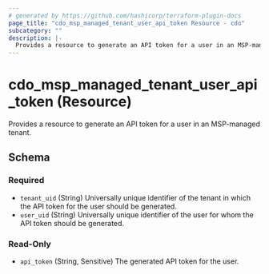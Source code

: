 ```yaml
---
# generated by https://github.com/hashicorp/terraform-plugin-docs
page_title: "cdo_msp_managed_tenant_user_api_token Resource - cdo"
subcategory: ""
description: |-
  Provides a resource to generate an API token for a user in an MSP-managed tenant.
---
```


# cdo_msp_managed_tenant_user_api_token (Resource)

Provides a resource to generate an API token for a user in an MSP-managed tenant.



<!-- schema generated by tfplugindocs -->
## Schema

### Required

- `tenant_uid` (String) Universally unique identifier of the tenant in which the API token for the user should be generated.
- `user_uid` (String) Universally unique identifier of the user for whom the API token should be generated.

### Read-Only

- `api_token` (String, Sensitive) The generated API token for the user.

